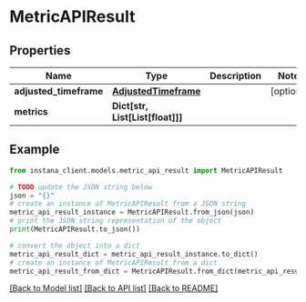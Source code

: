 # MetricAPIResult


## Properties

Name | Type | Description | Notes
------------ | ------------- | ------------- | -------------
**adjusted_timeframe** | [**AdjustedTimeframe**](AdjustedTimeframe.md) |  | [optional] 
**metrics** | **Dict[str, List[List[float]]]** |  | 

## Example

```python
from instana_client.models.metric_api_result import MetricAPIResult

# TODO update the JSON string below
json = "{}"
# create an instance of MetricAPIResult from a JSON string
metric_api_result_instance = MetricAPIResult.from_json(json)
# print the JSON string representation of the object
print(MetricAPIResult.to_json())

# convert the object into a dict
metric_api_result_dict = metric_api_result_instance.to_dict()
# create an instance of MetricAPIResult from a dict
metric_api_result_from_dict = MetricAPIResult.from_dict(metric_api_result_dict)
```
[[Back to Model list]](../README.md#documentation-for-models) [[Back to API list]](../README.md#documentation-for-api-endpoints) [[Back to README]](../README.md)



